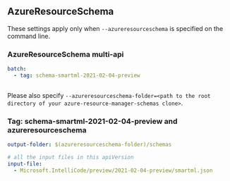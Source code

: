 ## AzureResourceSchema

These settings apply only when `--azureresourceschema` is specified on the command line.

### AzureResourceSchema multi-api

``` yaml $(azureresourceschema) && $(multiapi)
batch:
  - tag: schema-smartml-2021-02-04-preview
  
```

Please also specify `--azureresourceschema-folder=<path to the root directory of your azure-resource-manager-schemas clone>`.

### Tag: schema-smartml-2021-02-04-preview and azureresourceschema

``` yaml $(tag) == 'schema-smartml-2021-02-04-preview' && $(azureresourceschema)
output-folder: $(azureresourceschema-folder)/schemas

# all the input files in this apiVersion
input-file:
  - Microsoft.IntelliCode/preview/2021-02-04-preview/smartml.json
```

